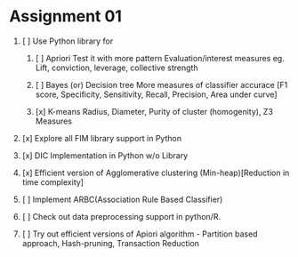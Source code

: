 # Assignment 01

1. [ ] Use Python library for

   1. [ ] Apriori
      Test it with more pattern Evaluation/interest measures eg. Lift, conviction, leverage, collective strength

   2. [ ] Bayes (or) Decision tree
      More measures of classifier accurace [F1 score, Specificity, Sensitivity, Recall, Precision, Area under curve]

   3. [x] K-means
      Radius, Diameter, Purity of cluster (homogenity), Z3 Measures

2. [x] Explore all FIM library support in Python
3. [x] DIC Implementation in Python w/o Library
4. [x] Efficient version of Agglomerative clustering (Min-heap)[Reduction in time complexity]
5. [ ] Implement ARBC(Association Rule Based Classifier)
6. [ ] Check out data preprocessing support in python/R.
7. [ ] Try out efficient versions of Apiori algorithm - Partition based approach, Hash-pruning, Transaction Reduction
